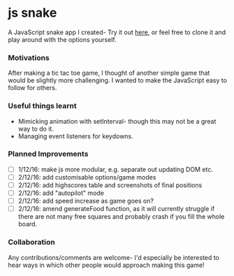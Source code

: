 # js snake

A JavaScript snake app I created-
Try it out [here](https://mattlub.github.io/js-snake/), or feel free to clone it and play around with the options yourself.

### Motivations
After making a tic tac toe game, I thought of another simple game that would be slightly more challenging. I wanted to make the JavaScript easy to follow for others.

### Useful things learnt
- Mimicking animation with setInterval- though this may not be a great way to do it.
- Managing event listeners for keydowns.

### Planned Improvements
- [ ] 1/12/16: make js more modular, e.g. separate out updating DOM etc.
- [ ] 2/12/16: add customisable options/game modes
- [ ] 2/12/16: add highscores table and screenshots of final positions
- [ ] 2/12/16: add "autopilot" mode
- [ ] 2/12/16: add speed increase as game goes on?
- [ ] 2/12/16: amend generateFood function, as it will currently struggle if there are not many free squares and probably crash if you fill the whole board.

### Collaboration
Any contributions/comments are welcome- I'd especially be interested to hear ways in which other people would approach making this game!